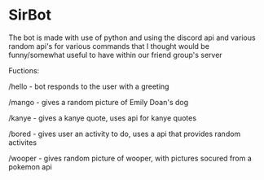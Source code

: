 # SirBot

The bot is made with use of python and using the discord api and various random api's for various commands that I thought would be funny/somewhat useful to have within our friend group's server

Fuctions:

/hello - bot responds to the user with a greeting

/mango - gives a random picture of Emily Doan's dog

/kanye - gives a kanye quote, uses api for kanye quotes

/bored - gives user an activity to do, uses a api that provides random activites

/wooper - gives random picture of wooper, with pictures socured from a pokemon api
